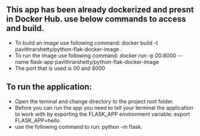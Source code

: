 ## This app has been already dockerized and presnt in Docker Hub. use below commands to access and build.
* To build an image use following command: docker build -t pavithrarshetty/python-flak-docker-image .
* To run the image use following command: docker run -p 00:8000 --name flask-app pavithrarshetty/python-flak-docker-image
* The port that is used is 00 and 8000

## To run the application:
* Open the teminal and change directory to the project root folder.
* Before you can run the app you need to tell your terminal the application to work with by exporting the FLASK_APP environment variable:
      export FLASK_APP=hello
* use the following command to run: python -m flask. 
